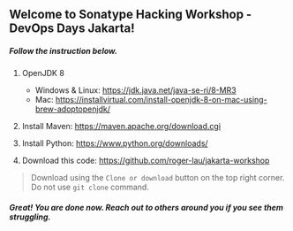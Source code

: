 ## Welcome to Sonatype Hacking Workshop - DevOps Days Jakarta!
##### Follow the instruction below.




1. OpenJDK 8
   * Windows & Linux: https://jdk.java.net/java-se-ri/8-MR3
   * Mac: https://installvirtual.com/install-openjdk-8-on-mac-using-brew-adoptopenjdk/

1. Install Maven: https://maven.apache.org/download.cgi

1. Install Python: https://www.python.org/downloads/

1. Download this code: https://github.com/roger-lau/jakarta-workshop

> Download using the `Clone or download` button on the top right corner. Do not use `git clone` command.

##### Great! You are done now. Reach out to others around you if you see them struggling. 
